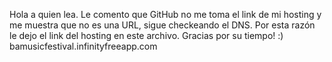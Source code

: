 Hola a quien lea. Le comento que GitHub no me toma el link de mi hosting y me muestra que no es una URL, sigue checkeando el DNS. Por esta razón le dejo el link del hosting en este archivo. Gracias por su tiempo! :)
bamusicfestival.infinityfreeapp.com
